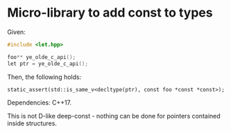 # Micro-library to add const to types

Given: 

```C++
#include <let.hpp>

foo** ye_olde_c_api();
let ptr = ye_olde_c_api();
```

Then, the following holds: 
```
static_assert(std::is_same_v<decltype(ptr), const foo *const *const>);
```

Dependencies: C++17.

This is not D-like deep-const - nothing can be done for pointers contained inside structures.
